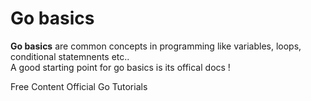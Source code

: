 # Go basics

**Go basics** are common concepts in programming like variables, loops, conditional statemnents etc.. <br>
A good starting point for go basics is its offical docs !

<ResourceGroupTitle>Free Content</ResourceGroupTitle>
<BadgeLink colorScheme='blue' badgeText='Official tutorials' href='https://go.dev/doc/tutorial/'>Official Go Tutorials</BadgeLink>
